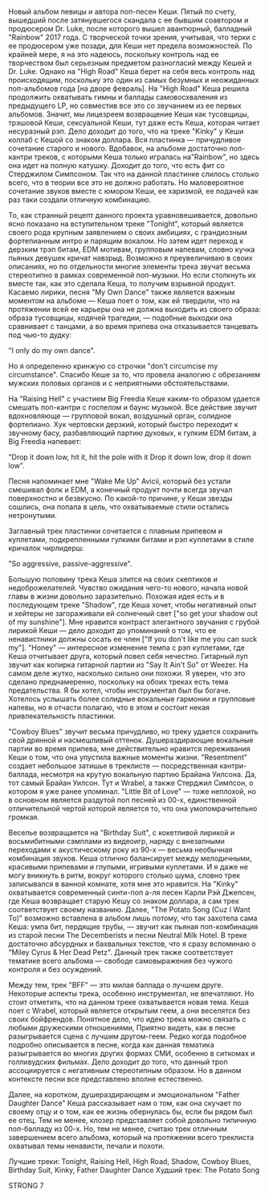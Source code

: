 Новый альбом певицы и автора поп-песен Кеши. Пятый по счету, вышедший после затянувшегося скандала с ее бывшим соавтором и продюсером Dr. Luke, после которого вышел авантюрный, балладный "Rainbow" 2017 года. С творческой точки зрения, учитывая, что терки с ее продюсером уже позади, для Кеши нет предела возможностей. По крайней мере, я на это надеюсь, поскольку контроль над ее творчеством был серьезным предметом разногласий между Кешей и Dr. Luke. Однако на "High Road" Кеша берет на себя весь контроль над происходящим, поскольку это один из самых безумных и неожиданных поп-альбомов года [на дворе февраль]. На "High Road" Кеша решила продолжить охватывать гимны и баллады самовосхваления из предыдущего LP, но совместив все это со звучанием из ее первых альбомов. Значит, мы лицезреем возвращение Кеши как тусовщицы, трэшовой Кеши, сексуальной Кеши, тут даже есть Кеша, которая читает несуразный рэп. Дело доходит до того, что на треке "Kinky" у Кеши коллаб с Кешой со знаком доллара. Вся пластинка — причудливое сочетание старого и нового. Вдобавок, на альбоме достаточно поп-кантри треков, с которыми Кеша только игралась на"Rainbow", но здесь она идет на полную катушку. Доходит до того, что есть фит со Стерджилом Симпсоном. Так что на данной пластинке слилось столько всего, что в теории все это не должно работать. Но маловероятное сочетание звуков вместе с юмором Кеши, ее харизмой, ее подачей как раз таки создали отличную комбинацию.

То, как странный рецепт данного проекта уравновешивается, довольно ясно показано на вступительном треке "Tonight", который является своего рода крупным заявлением о своих амбициях, с грандиозным фортепианным интро и парящим вокалом. Но затем идет переход к дерзким трэп битам, EDM мотивам, групповым напевам, словно кучка пьяных девушек кричат навзрыд. Возможно я преувеличиваю в своих описаниях, но по отдельности многие элементы трека звучат весьма стереотипно в рамках современной поп-музыки. Но если столкнуть их вместе так, как это сделала Кеша, то получим взрывной продукт. Касаемо лирики, песня "My Own Dance" также является важным моментом на альбоме — Кеша поет о том, как ей твердили, что на протяжении всей ее карьеры она не должна выходить из своего образа: образа тусовщицы, ходячей трагедии, — подобные выходки она сравнивает с танцами, а во время припева она отказывается танцевать под чью-то дудку:

"I only do my own dance".

Но я определенно кринжую со строчки "don't circumcise my circumstance". Спасибо Кеше за то, что провела аналогию с обрезанием мужских половых органов и с неприятными обстоятельствами.

На "Raising Hell" с участием Big Freedia Кеше каким-то образом удается смешать поп-кантри с госпелом и баунс музыкой. Все действие звучит вдохновляюще — групповой вокал, воздушный орган, солидное фортепиано. Хук чертовски дерзкий, который быстро переходит к звучному басу, разбавляющий партию духовых, к гулким EDM битам, а Big Freedia напевает:

"Drop it down low, hit it, hit the pole with it
Drop it down low, drop it down low".

Песня напоминает мне "Wake Me Up" Avicii, который без устали смешивал фолк и EDM, а конечный продукт почти всегда звучал поверхностно и безвкусно. По какой-то причине, у Кеши звезды сошлись, она попала в цель, что охватываемые стили остались нетронутыми.

Заглавный трек пластинки сочетается с плавным припевом и куплетами, подкрепленными гулкими битами и рэп куплетами в стиле кричалок чирлидерш:

"So aggressive, passive-aggressive".

Большую половину трека Кеша злится на своих скептиков и недоброжелателей. Чувство ожидания чего-то нового, начала новой главы в жизни довольно заразительно. Похожая идея есть и в последующем треке "Shadow", где Кеша хочет, чтобы негативный опыт и хейтеры не загораживали ей солнечный свет ["so get your shadow out of my sunshine"]. Мне нравится контраст элегантного звучания с грубой лирикой Кеши — дело доходит до упоминаний о том, что ее ненавистники должны сосать ее член ["If you don't like me you can suck my"]. "Honey" — интересное изменение темпа с рэп куплетами, где Кеша отчитывает друга, который повел себя нечестно. Гитарный луп звучит как копирка гитарной партии из "Say It Ain't So" от Weezer. На самом деле жутко, насколько сильно они похожи. Я уверен, что это сделано преднамеренно, поскольку на обоих треках есть тема предательства. Я бы хотел, чтобы инструментал был бы богаче. Хотелось услышать более солидные вокальные гармонии и групповые напевы, но я отчасти полагаю, что в этом и состоит некая привлекательность пластинки.

"Cowboy Blues" звучит весьма причудливо, но треку удается сохранить свой дрянной и насмешливый оттенок. Душераздирающие вокальные партии во время припева, мне действительно нравится переживания Кеши о том, что она упустила важные моменты жизни. "Resentment" создает небольшое затишье в треклисте — посредственная кантри-баллада, несмотря на крутую вокальную партию Брайана Уилсона. Да, тот самый Брайан Уилсон. Тут и Wrabel, а также Стерджил Симпсон, о котором я уже ранее упоминал. "Little Bit of Love" — тоже неплохой, но в основном является раздутой поп песней из 00-х, единственной отличительной чертой которой является то, что она умопомрачительно громкая.

Веселье возвращается на "Birthday Suit", с кокетливой лирикой и восьмибитными сэмплами из видеоигр, наряду с внезапными переходами к акустическому року из 90-х — весьма необычная комбинация звуков. Кеша отлично балансирует между мелодичными, красивыми припевами и глупыми, игривыми куплетами. И я даже не могу вникнуть в ритм, вокруг которого столько шума, словно трек записывался в ванной комнате, хотя мне это нравится. На "Kinky" охватывается современный синти-поп а-ля песен Карли Рэй Джепсен, где Кеша возвращает старую Кешу со знаком доллара, а сам трек соответствует своему названию. Далее, "The Potato Song (Cuz I Want To)" возможно вставлена в альбом лишь потому, что так захотела сама Кеша: умпа бит, пердящие трубы, — звучит как пьяная поп-комбинация из старой песни The Decemberists и песни Neutral Milk Hotel. В треке достаточно абсурдных и бахвальных текстов, что я сразу вспоминаю о "Miley Cyrus & Her Dead Petz". Данный трек также соответствует тематике всего альбома — свободе самовыражения без чужого контроля и без осуждений.

Между тем, трек "BFF" — это милая баллада о лучшем друге. Некоторые аспекты трека, особенно инструментал, не впечатляют. Но стоит отметить, что на данном треке охватывается новая тема. Кеша поет с Wrabel, который является открытым геем, а они веселятся без своих бойфрендов. Понятное дело, что идею трека можно связать с любыми дружескими отношениями, Приятно видеть, как в песне разыгрывается сцена с лучшим другом-геем. Редко когда подобное подробно описывается в песне, когда как данная тематика разыгрывается во многих других формах СМИ, особенно в ситкомах и голливудских фильмах. Дело доходит до того, что данный троп ассоциируется с негативным стереотипным образом. Но в данном контексте песни все представлено вполне естественно.

Далее, на коротком, душераздирающем и эмоциональном "Father Daughter Dance" Кеша рассказывает нам о том, как она скучает по своему отцу и о том, как ее жизнь обернулась бы, если бы рядом был ее отец. Тем не менее, клозер представляет собой довольно типичную поп-балладу из 00-х. Но, тем не менее, считаю трек отличным завершением всего альбома, который на протяжении всего треклиста охватывал темы ненависти, печали и похоти.

Лучшие треки: Tonight, Raising Hell, High Road, Shadow, Cowboy Blues, Birthday Suit, Kinky, Father Daughter Dance
Худший трек: The Potato Song

STRONG 7
